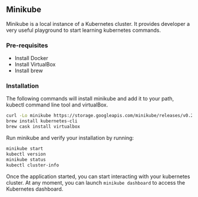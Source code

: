 ## Minikube

Minikube is a local instance of a Kubernetes cluster. It provides developer a very useful playground to start learning kubernetes commands.

### Pre-requisites

- Install Docker
- Install VirtualBox
- Install brew

### Installation

The following commands will install minikube and add it to your path, kubectl command line tool and virtualBox.

```bash
curl -Lo minikube https://storage.googleapis.com/minikube/releases/v0.28.2/minikube-darwin-amd64 && chmod +x minikube && sudo mv minikube /usr/local/bin/
brew install kubernetes-cli
brew cask install virtualbox
```

Run minikube and verify your installation by running: 

```bash
minikube start
kubectl version
minikube status
kubectl cluster-info
```

Once the application started, you can start interacting with your kubernetes cluster. At any moment, you can launch `minikube dashboard` to access the Kubernetes dashboard.
